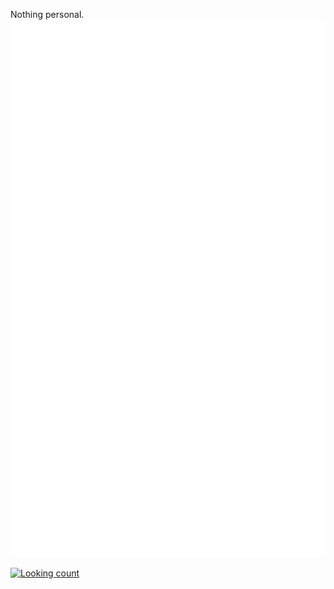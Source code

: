 Nothing personal.
![Metrics](/github-metrics.svg)

[![Looking count](https://visitcount.itsvg.in/api?id=groutoutlook&label=Profile%20Views&color=11&icon=3&pretty=false)](https://visitcount.itsvg.in)
